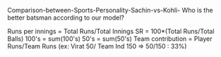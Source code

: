 Comparison-between-Sports-Personality-Sachin-vs-Kohli-
    Who is the better batsman according to our model?




Runs per innings = Total Runs/Total Innings
SR = 100*(Total Runs/Total Balls)
100's = sum(100's)
50's = sum(50's)
Team contribution = Player Runs/Team Runs (ex: Virat 50/ Team Ind 150 => 50/150 : 33%)
